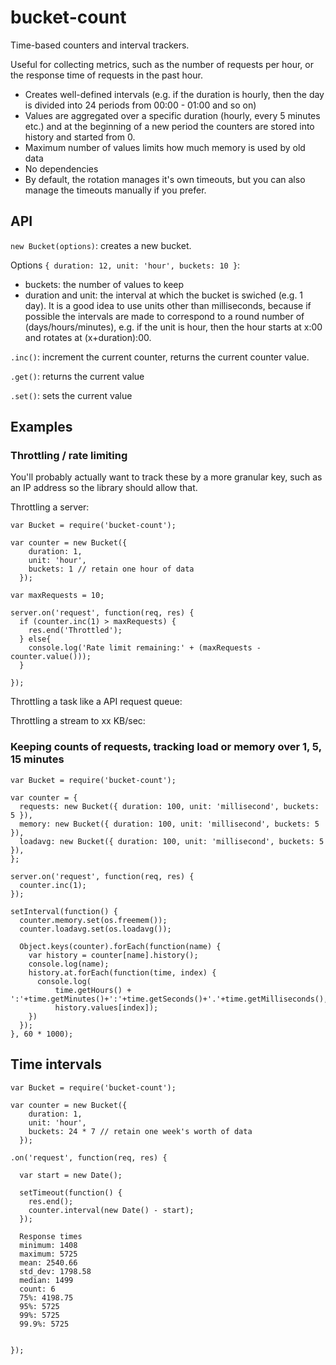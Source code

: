 # bucket-count

Time-based counters and interval trackers.

Useful for collecting metrics, such as the number of requests per hour, or the response time of requests in the past hour.

- Creates well-defined intervals (e.g. if the duration is hourly, then the day is divided into 24 periods from 00:00 - 01:00 and so on)
- Values are aggregated over a specific duration (hourly, every 5 minutes etc.) and at the beginning of a new period the counters are stored into history and started from 0.
- Maximum number of values limits how much memory is used by old data
- No dependencies
- By default, the rotation manages it's own timeouts, but you can also manage the timeouts manually if you prefer.

## API

`new Bucket(options)`: creates a new bucket.

Options `{ duration: 12, unit: 'hour', buckets: 10 }`:

- buckets: the number of values to keep
- duration and unit: the interval at which the bucket is swiched (e.g. 1 day). It is a good idea to use units other than milliseconds, because if possible the intervals are made to correspond to a round number of (days/hours/minutes), e.g. if the unit is hour, then the hour starts at x:00 and rotates at (x+duration):00.

`.inc()`: increment the current counter, returns the current counter value.

`.get()`: returns the current value

`.set()`: sets the current value


## Examples

### Throttling / rate limiting

You'll probably actually want to track these by a more granular key, such as an IP address so the library should allow that.

Throttling a server:

    var Bucket = require('bucket-count');

    var counter = new Bucket({
        duration: 1,
        unit: 'hour',
        buckets: 1 // retain one hour of data
      });

    var maxRequests = 10;

    server.on('request', function(req, res) {
      if (counter.inc(1) > maxRequests) {
        res.end('Throttled');
      } else{
        console.log('Rate limit remaining:' + (maxRequests - counter.value()));
      }

    });

Throttling a task like a API request queue:

Throttling a stream to xx KB/sec:

### Keeping counts of requests, tracking load or memory over 1, 5, 15 minutes

    var Bucket = require('bucket-count');

    var counter = {
      requests: new Bucket({ duration: 100, unit: 'millisecond', buckets: 5 }),
      memory: new Bucket({ duration: 100, unit: 'millisecond', buckets: 5 }),
      loadavg: new Bucket({ duration: 100, unit: 'millisecond', buckets: 5 }),
    };

    server.on('request', function(req, res) {
      counter.inc(1);
    });

    setInterval(function() {
      counter.memory.set(os.freemem());
      counter.loadavg.set(os.loadavg());

      Object.keys(counter).forEach(function(name) {
        var history = counter[name].history();
        console.log(name);
        history.at.forEach(function(time, index) {
          console.log(
              time.getHours() + ':'+time.getMinutes()+':'+time.getSeconds()+'.'+time.getMilliseconds(),
              history.values[index]);
        })
      });
    }, 60 * 1000);

## Time intervals

    var Bucket = require('bucket-count');

    var counter = new Bucket({
        duration: 1,
        unit: 'hour',
        buckets: 24 * 7 // retain one week's worth of data
      });

    .on('request', function(req, res) {

      var start = new Date();

      setTimeout(function() {
        res.end();
        counter.interval(new Date() - start);
      });

      Response times
      minimum: 1408
      maximum: 5725
      mean: 2540.66
      std_dev: 1798.58
      median: 1499
      count: 6
      75%: 4198.75
      95%: 5725
      99%: 5725
      99.9%: 5725


    });
